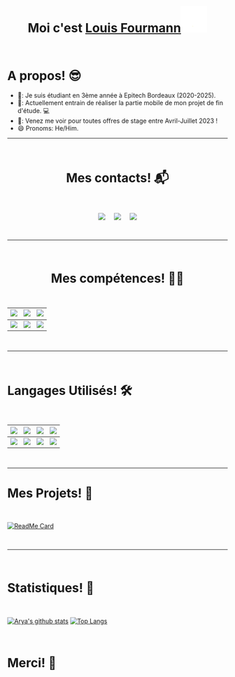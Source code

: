 <h1 align="center">Moi c'est <a href="https://github.com/LouisFourmann">Louis Fourmann<a><img src="https://github.com/Kathryn-Jie/Kathryn-Jie/blob/main/wave.gif" width="60px"/></h1>
<Br>
<h1>A propos! 😎</h1>

- 🏫: Je suis étudiant en 3ème année à Epitech Bordeaux (2020-2025).
- 🌱: Actuellement entrain de réaliser la partie mobile de mon projet de fin d'étude. 💻
- 💬: Venez me voir pour toutes offres de stage entre Avril-Juillet 2023 !
- 😄  Pronoms: He/Him.

<hr>
<Br>
<h1 align="center">Mes contacts! 📬</h1>
<Br>
<p align="center">
<a href="https://www.linkedin.com/in/louis-fourmann-461909207/" target="blank"><img align="center" src="https://img.shields.io/badge/Louis Fourmann-0077B5?style=for-the-badge&logo=linkedin&logoColor=white" /></a> &nbsp;&nbsp;&nbsp;  <a href="mailto:louisfrmnn@gmail.com" target="blank"><img align="center" src="https://img.shields.io/badge/louisfrmnn@gmail.com-D14836?style=for-the-badge&logo=gmail&logoColor=white" /></a>    &nbsp;&nbsp;&nbsp;       <a href="https://www.github.com/LouisFourmann" target="blank"><img align="center" src="https://img.shields.io/badge/LouisFourmann-100000?style=for-the-badge&logo=github&logoColor=white" /></a>
</p>
  
<Br>
<hr>
<Br>
<h1 align="center">Mes compétences! 🤸‍♂</h1>
<Br>
  
|![](https://img.shields.io/badge/-Travail%20d'%C3%A9quipe-brightgreen?style=for-the-badge)|![](https://img.shields.io/badge/-Auto%20Didacte-brightgreen?style=for-the-badge)|![](https://img.shields.io/badge/-Gestion%20de%20projet-brightgreen?style=for-the-badge)|
|---|---|---|
|![](https://img.shields.io/badge/-Programmation%20Algorithmique-blue?style=for-the-badge)|![](https://img.shields.io/badge/-Programmation%20Syst%C3%A8me-blue?style=for-the-badge)|![](https://img.shields.io/badge/-Et%20plus%20encore%20!-yellow?style=for-the-badge)|
  
<Br>
<hr>
<Br>
<h1>Langages Utilisés! 🛠️</h1>
<Br>
 
|![](https://img.shields.io/badge/React-222222?style=for-the-badge&logo=react)|![](https://img.shields.io/badge/JavaScript-222222?style=for-the-badge&logo=JavaScript)|![](https://img.shields.io/badge/Flutter-222222?style=for-the-badge&logo=Flutter)|![](https://img.shields.io/badge/Python-222222?style=for-the-badge&logo=python)|
|---|---|---|---|
|![](https://img.shields.io/badge/Cpp-222222.svg?&style=for-the-badge&logo=Cpp)|![](https://img.shields.io/badge/C-222222?style=for-the-badge&logo=C)|![](https://img.shields.io/badge/Ruby-222222?style=for-the-badge&logo=Ruby)|![](https://img.shields.io/badge/And%20More!-222222?style=for-the-badge)|
  

<Br>
<hr>
<h1>Mes Projets! 🎨</h1>
<Br>
  
[![ReadMe Card](https://github-readme-stats.vercel.app/api/pin/?username=LouisFourmann&repo=LouisFrmnn)](https://github.com/LouisFourmann/LouisFrmnn)

<Br>
<hr>
<Br>
<h1>Statistiques! 🎨</h1>
<Br>
  
[![Arya's github stats](https://github-readme-stats.vercel.app/api?username=LouisFourmann&show_icons=true&theme=merko)](https://github.com/Aryagm/github-readme-stats) [![Top Langs](https://github-readme-stats.vercel.app/api/top-langs/?username=LouisFourmann&layout=compact&theme=merko)](https://github.com/Aryagm/github-readme-stats)

<Br>
<h1>Merci! 🤵 </h1>
<Br>
